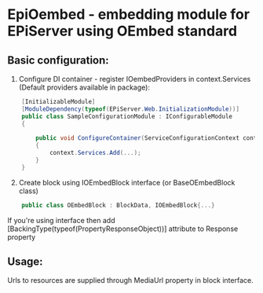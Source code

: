 # EpiOembed - embedding module for EPiServer using OEmbed standard

## Basic configuration:

1. Configure DI container - register IOembedProviders in context.Services (Default providers available in package):

```csharp
	[InitializableModule]
    [ModuleDependency(typeof(EPiServer.Web.InitializationModule))]
    public class SampleConfigurationModule : IConfigurableModule
    {
        
        public void ConfigureContainer(ServiceConfigurationContext context)
        {
            context.Services.Add(...);
        }
	}
```

2. Create block using IOEmbedBlock interface (or BaseOEmbedBlock class)

```csharp
	public class OEmbedBlock : BlockData, IOEmbedBlock{...}
```

If you're using interface then add [BackingType(typeof(PropertyResponseObject))] attribute to Response property

## Usage:

Urls to resources are supplied through MediaUrl property in block interface.
